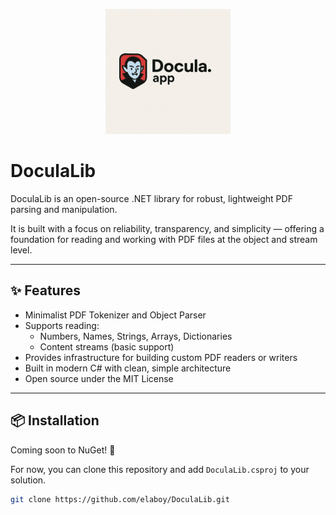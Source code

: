 <p align="center">
  <img src="docula-logo.png" width="200" alt="Docula Logo" />
</p>

# DoculaLib

DoculaLib is an open-source .NET library for robust, lightweight PDF parsing and manipulation.

It is built with a focus on reliability, transparency, and simplicity — offering a foundation for reading and working with PDF files at the object and stream level.

---

## ✨ Features

- Minimalist PDF Tokenizer and Object Parser
- Supports reading:
  - Numbers, Names, Strings, Arrays, Dictionaries
  - Content streams (basic support)
- Provides infrastructure for building custom PDF readers or writers
- Built in modern C# with clean, simple architecture
- Open source under the MIT License

---

## 📦 Installation

Coming soon to NuGet! 🚀

For now, you can clone this repository and add `DoculaLib.csproj` to your solution.

```bash
git clone https://github.com/elaboy/DoculaLib.git
